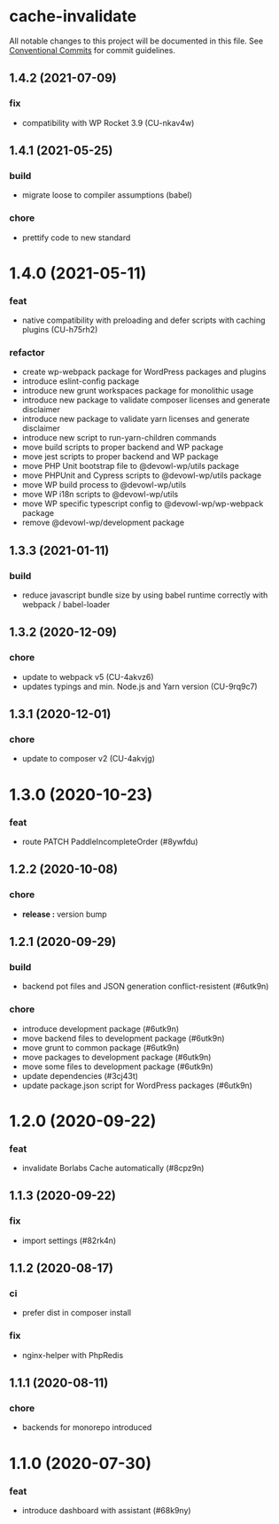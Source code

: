 # cache-invalidate

All notable changes to this project will be documented in this file.
See [Conventional Commits](https://conventionalcommits.org) for commit guidelines.

## 1.4.2 (2021-07-09)


### fix

* compatibility with WP Rocket 3.9 (CU-nkav4w)





## 1.4.1 (2021-05-25)


### build

* migrate loose to compiler assumptions (babel)


### chore

* prettify code to new standard





# 1.4.0 (2021-05-11)


### feat

* native compatibility with preloading and defer scripts with caching plugins (CU-h75rh2)


### refactor

* create wp-webpack package for WordPress packages and plugins
* introduce eslint-config package
* introduce new grunt workspaces package for monolithic usage
* introduce new package to validate composer licenses and generate disclaimer
* introduce new package to validate yarn licenses and generate disclaimer
* introduce new script to run-yarn-children commands
* move build scripts to proper backend and WP package
* move jest scripts to proper backend and WP package
* move PHP Unit bootstrap file to @devowl-wp/utils package
* move PHPUnit and Cypress scripts to @devowl-wp/utils package
* move WP build process to @devowl-wp/utils
* move WP i18n scripts to @devowl-wp/utils
* move WP specific typescript config to @devowl-wp/wp-webpack package
* remove @devowl-wp/development package





## 1.3.3 (2021-01-11)


### build

* reduce javascript bundle size by using babel runtime correctly with webpack / babel-loader





## 1.3.2 (2020-12-09)


### chore

* update to webpack v5 (CU-4akvz6)
* updates typings and min. Node.js and Yarn version (CU-9rq9c7)





## 1.3.1 (2020-12-01)


### chore

* update to composer v2 (CU-4akvjg)





# 1.3.0 (2020-10-23)


### feat

* route PATCH PaddleIncompleteOrder (#8ywfdu)





## 1.2.2 (2020-10-08)


### chore

* **release :** version bump





## 1.2.1 (2020-09-29)


### build

* backend pot files and JSON generation conflict-resistent (#6utk9n)


### chore

* introduce development package (#6utk9n)
* move backend files to development package (#6utk9n)
* move grunt to common package (#6utk9n)
* move packages to development package (#6utk9n)
* move some files to development package (#6utk9n)
* update dependencies (#3cj43t)
* update package.json script for WordPress packages (#6utk9n)





# 1.2.0 (2020-09-22)


### feat

* invalidate Borlabs Cache automatically (#8cpz9n)





## 1.1.3 (2020-09-22)


### fix

* import settings (#82rk4n)





## 1.1.2 (2020-08-17)


### ci

* prefer dist in composer install


### fix

* nginx-helper with PhpRedis





## 1.1.1 (2020-08-11)


### chore

* backends for monorepo introduced





# 1.1.0 (2020-07-30)


### feat

* introduce dashboard with assistant (#68k9ny)
